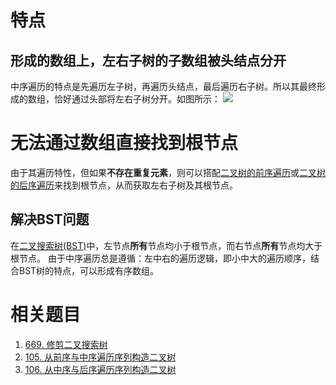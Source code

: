 
# 特点
## 形成的数组上，左右子树的子数组被头结点分开
中序遍历的特点是先遍历左子树，再遍历头结点，最后遍历右子树。所以其最终形成的数组，恰好通过头部将左右子树分开。如图所示：
![](Pasted%20image%2020230311122043.png)

# 无法通过数组直接找到根节点
由于其遍历特性，但如果**不存在重复元素**，则可以搭配[二叉树的前序遍历](二叉树的前序遍历.md)或[二叉树的后序遍历](二叉树的后序遍历.md)来找到根节点，从而获取左右子树及其根节点。

## 解决BST问题
在[二叉搜索树(BST)](二叉树的分类.md#二叉搜索树(BST))中，左节点**所有**节点均小于根节点，而右节点**所有**节点均大于根节点。
由于中序遍历总是遵循：左中右的遍历逻辑，即小中大的遍历顺序，结合BST树的特点，可以形成有序数组。

# 相关题目

1. [669. 修剪二叉搜索树](669.%20修剪二叉搜索树.md)
2. [105. 从前序与中序遍历序列构造二叉树](105.%20从前序与中序遍历序列构造二叉树.md)
3. [106. 从中序与后序遍历序列构造二叉树](106.%20从中序与后序遍历序列构造二叉树.md)
